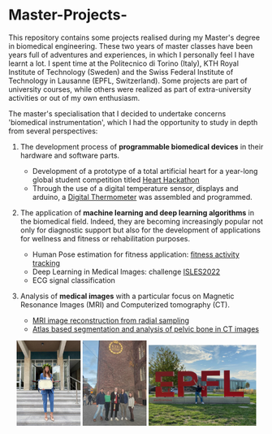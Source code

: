 # Master-Projects-
This repository contains some projects realised during my Master's degree in biomedical engineering. These two years of master classes have been years full of adventures and experiences, in which I personally feel I have learnt a lot. I spent time at the Politecnico di Torino (Italy), KTH Royal Institute of Technology (Sweden) and the Swiss Federal Institute of Technology in Lausanne (EPFL, Switzerland). Some projects are part of university courses, while others were realized as part of extra-university activities or out of my own enthusiasm. 

The master's specialisation that I decided to undertake concerns 'biomedical instrumentation', which I had the opportunity to study in depth from several perspectives:

1. The development process of **programmable biomedical devices** in their hardware and software parts. 
   * Development of a prototype of a total artificial heart for a year-long global student competition titled [Heart Hackathon](https://github.com/RebeccaBonato/Master-Projects-/blob/main/Heart%20Hackathon/Heart%20Hackathon.md)
   * Through the use of a digital temperature sensor, displays and arduino, a [Digital Thermometer](https://github.com/RebeccaBonato/Master-Projects-/blob/main/Digital%20Thermometer/DigitalThermometer.md) was assembled and programmed.

2. The application of **machine learning and deep learning algorithms** in the biomedical field. Indeed, they are becoming increasingly popular not only for diagnostic support but also for the development of applications for wellness and fitness or rehabilitation purposes.
  
   * Human Pose estimation for fitness application: [fitness activity tracking](https://github.com/RebeccaBonato/Master-Projects-/blob/main/Fitness%20Activity%20Tracking/Fitness%20Activity%20Tracking.md)
   * Deep Learning in Medical Images: challenge [ISLES2022](https://github.com/RebeccaBonato/Master-Projects-/blob/main/ISLES22/README.md)
   * ECG signal classification
     
4. Analysis of **medical images** with a particular focus on Magnetic Resonance Images (MRI) and Computerized tomography (CT).
   * [MRI image reconstruction from radial sampling](https://github.com/RebeccaBonato/Master-Projects-/blob/main/Radial%20sampling%20in%20MRI/README.md)
   * [Atlas based segmentation and analysis of pelvic bone in CT images](https://github.com/RebeccaBonato/Master-Projects-/tree/main/Segmentation%20Atlas)


<p align="center">
  <img src="https://github.com/RebeccaBonato/Master-Projects-/blob/main/images/LAUREA.jpg" alt="polito" width="25%">
  <img src="https://github.com/RebeccaBonato/Master-Projects-/blob/main/images/KTH.jpeg" alt="KTH" width="25%">
  <img src="https://github.com/RebeccaBonato/Master-Projects-/blob/main/images/epfl.jpeg" alt="EPFL" width="42%">
</p>
